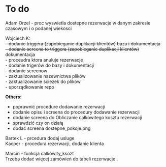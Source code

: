 # To do

Adam Orzel - proc wyswietla dostepne rezerwacje w danym zakresie czasowym i o podanej wiekosci  

Wojciech K:   
    ~~- dodanie triggera (zapobieganie duplikacji klientów) baza i dokumentacja~~  
    ~~- dodanie screena to triggera (zapobieganie duplikacji klientów)~~ dokumentacja  
    - proceudra ktora anuluje rezerwacje  
    - dodanie trigerów do bazy i dokumentacji  
    - dodanie screenow  
    - zaktualizowanie nazewnictwa plików  
    - zaktualizowanie ścieżek do plików  
    - uporządkowanie repo  

**Others:** 
- poprawnić procedure dodawanie rezerwacji
- dodanie opisu i screena do procedury dodawanie rezerwacji
- dodanie screena do Obliczanie całkowitego kosztu rezerwacji
- sprawdzić czy on działą
- dodać screena dostepne_pokoje.png
           
Bartek L - prcedura dodaj usluge  
Kacper - procedura rezerwacji, dodanie klienta  

Marcin - funkcja calkowity_ksozt     
Trzeba dodać więcej zamówień do tabeli rezerwacje .   

